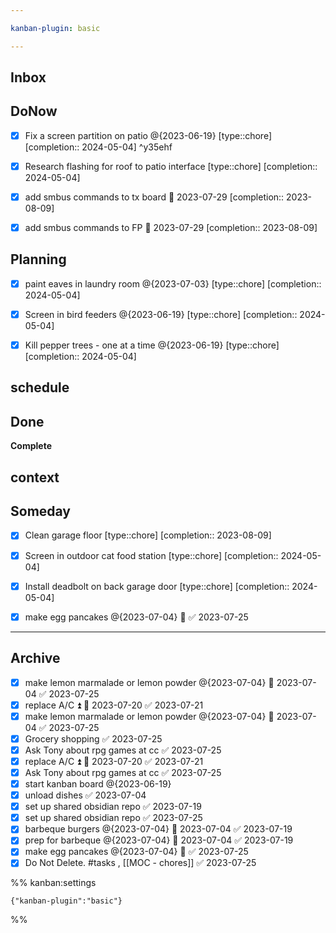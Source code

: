 ```yaml
---

kanban-plugin: basic

---
```


## Inbox



## DoNow

- [x] Fix a screen partition on patio @{2023-06-19} [type::chore]  [completion:: 2024-05-04] ^y35ehf
- [x] Research flashing for roof to patio interface [type::chore]  [completion:: 2024-05-04]
- [x] add smbus commands to tx board 📅 2023-07-29  [completion:: 2023-08-09]
- [x] add smbus commands to FP 📅 2023-07-29  [completion:: 2023-08-09]


## Planning

- [x] paint eaves in laundry room @{2023-07-03} [type::chore]  [completion:: 2024-05-04]
- [x] Screen in bird feeders @{2023-06-19} [type::chore]  [completion:: 2024-05-04]
- [x] Kill pepper trees - one at a time @{2023-06-19} [type::chore]  [completion:: 2024-05-04]


## schedule



## Done

**Complete**


## context



## Someday

- [x] Clean garage floor [type::chore]  [completion:: 2023-08-09]
- [x] Screen in outdoor cat food station [type::chore]  [completion:: 2024-05-04]
- [x] Install deadbolt on back garage door [type::chore]  [completion:: 2024-05-04]
- [x] make egg pancakes @{2023-07-04} 📅 ✅ 2023-07-25


***

## Archive

- [x] make lemon marmalade or lemon powder @{2023-07-04} 📅 2023-07-04 ✅ 2023-07-25
- [x] replace A/C ⏫ 📅 2023-07-20 ✅ 2023-07-21
- [x] make lemon marmalade or lemon powder @{2023-07-04} 📅 2023-07-04 ✅ 2023-07-25
- [x] Grocery shopping ✅ 2023-07-25
- [x] Ask Tony about rpg games at cc ✅ 2023-07-25
- [x] replace A/C ⏫ 📅 2023-07-20 ✅ 2023-07-21
- [x] Ask Tony about rpg games at cc ✅ 2023-07-25
- [x] start kanban board @{2023-06-19}
- [x] unload dishes ✅ 2023-07-04
- [x] set up shared obsidian repo ✅ 2023-07-19
- [x] set up shared obsidian repo ✅ 2023-07-25
- [x] barbeque burgers @{2023-07-04} 📅 2023-07-04 ✅ 2023-07-19
- [x] prep for barbeque @{2023-07-04} 📅 2023-07-04 ✅ 2023-07-19
- [x] make egg pancakes @{2023-07-04} 📅 ✅ 2023-07-25
- [x] Do Not Delete.  #tasks , [[MOC - chores]] ✅ 2023-07-25

%% kanban:settings
```
{"kanban-plugin":"basic"}
```
%%